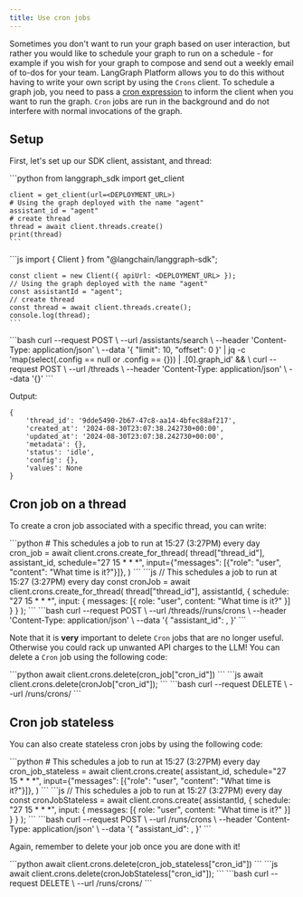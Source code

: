 ```yaml
---
title: Use cron jobs
---
```

Sometimes you don't want to run your graph based on user interaction, but rather you would like to schedule your graph to run on a schedule - for example if you wish for your graph to compose and send out a weekly email of to-dos for your team. LangGraph Platform allows you to do this without having to write your own script by using the `Crons` client. To schedule a graph job, you need to pass a [cron expression](https://crontab.cronhub.io/) to inform the client when you want to run the graph. `Cron` jobs are run in the background and do not interfere with normal invocations of the graph.

## Setup

First, let's set up our SDK client, assistant, and thread:

<Tabs>
  <Tab title="Python">
    ```python
    from langgraph_sdk import get_client
    
    client = get_client(url=<DEPLOYMENT_URL>)
    # Using the graph deployed with the name "agent"
    assistant_id = "agent"
    # create thread
    thread = await client.threads.create()
    print(thread)
    ```
  </Tab>
  <Tab title="Javascript">
    ```js
    import { Client } from "@langchain/langgraph-sdk";
    
    const client = new Client({ apiUrl: <DEPLOYMENT_URL> });
    // Using the graph deployed with the name "agent"
    const assistantId = "agent";
    // create thread
    const thread = await client.threads.create();
    console.log(thread);
    ```
  </Tab>
  <Tab title="CURL">
    ```bash
    curl --request POST \
        --url <DEPLOYMENT_URL>/assistants/search \
        --header 'Content-Type: application/json' \
        --data '{
            "limit": 10,
            "offset": 0
        }' | jq -c 'map(select(.config == null or .config == {})) | .[0].graph_id' && \
    curl --request POST \
        --url <DEPLOYMENT_URL>/threads \
        --header 'Content-Type: application/json' \
        --data '{}'
    ```
  </Tab>
</Tabs>

Output:

```
{
    'thread_id': '9dde5490-2b67-47c8-aa14-4bfec88af217',
    'created_at': '2024-08-30T23:07:38.242730+00:00',
    'updated_at': '2024-08-30T23:07:38.242730+00:00',
    'metadata': {},
    'status': 'idle',
    'config': {},
    'values': None
}
```

## Cron job on a thread 

To create a cron job associated with a specific thread, you can write:

<Tabs>
  <Tab title="Python">
    ```python
    # This schedules a job to run at 15:27 (3:27PM) every day
    cron_job = await client.crons.create_for_thread(
        thread["thread_id"],
        assistant_id,
        schedule="27 15 * * *",
        input={"messages": [{"role": "user", "content": "What time is it?"}]},
    )
    ```
  </Tab>
  <Tab title="Javascript">
    ```js
    // This schedules a job to run at 15:27 (3:27PM) every day
    const cronJob = await client.crons.create_for_thread(
      thread["thread_id"],
      assistantId,
      {
        schedule: "27 15 * * *",
        input: { messages: [{ role: "user", content: "What time is it?" }] }
      }
    );
    ```
  </Tab>
  <Tab title="CURL">
    ```bash
    curl --request POST \
        --url <DEPLOYMENT_URL>/threads/<THREAD_ID>/runs/crons \
        --header 'Content-Type: application/json' \
        --data '{
            "assistant_id": <ASSISTANT_ID>,
        }'
    ```
  </Tab>
</Tabs>

Note that it is **very** important to delete `Cron` jobs that are no longer useful. Otherwise you could rack up unwanted API charges to the LLM! You can delete a `Cron` job using the following code:

<Tabs>
  <Tab title="Python">
    ```python
    await client.crons.delete(cron_job["cron_id"])
    ```
  </Tab>
  <Tab title="Javascript">
    ```js
    await client.crons.delete(cronJob["cron_id"]);
    ```
  </Tab>
  <Tab title="CURL">
    ```bash
    curl --request DELETE \
        --url <DEPLOYMENT_URL>/runs/crons/<CRON_ID>
    ```
  </Tab>
</Tabs>

## Cron job stateless

You can also create stateless cron jobs by using the following code:

<Tabs>
  <Tab title="Python">
    ```python
    # This schedules a job to run at 15:27 (3:27PM) every day
    cron_job_stateless = await client.crons.create(
        assistant_id,
        schedule="27 15 * * *",
        input={"messages": [{"role": "user", "content": "What time is it?"}]},
    )
    ```
  </Tab>
  <Tab title="Javascript">
    ```js
    // This schedules a job to run at 15:27 (3:27PM) every day
    const cronJobStateless = await client.crons.create(
      assistantId,
      {
        schedule: "27 15 * * *",
        input: { messages: [{ role: "user", content: "What time is it?" }] }
      }
    );
    ```
  </Tab>
  <Tab title="CURL">
    ```bash
    curl --request POST \
        --url <DEPLOYMENT_URL>/runs/crons \
        --header 'Content-Type: application/json' \
        --data '{
            "assistant_id": <ASSISTANT_ID>,
        }'
    ```
  </Tab>
</Tabs>

Again, remember to delete your job once you are done with it!

<Tabs>
  <Tab title="Python">
    ```python
    await client.crons.delete(cron_job_stateless["cron_id"])
    ```
  </Tab>
  <Tab title="Javascript">
    ```js
    await client.crons.delete(cronJobStateless["cron_id"]);
    ```
  </Tab>
  <Tab title="CURL">
    ```bash
    curl --request DELETE \
        --url <DEPLOYMENT_URL>/runs/crons/<CRON_ID>
    ```
  </Tab>
</Tabs>
